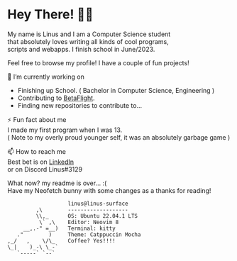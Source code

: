 <!--
**LinusThorsell/LinusThorsell** is a ✨ _special_ ✨ repository because its `README.md` (this file) appears on your GitHub profile.

Here are some ideas to get you started:

- 🔭 I’m currently working on ...
- 🌱 I’m currently learning ...
- 👯 I’m looking to collaborate on ...
- 🤔 I’m looking for help with ...
- 💬 Ask me about ...
- 📫 How to reach me: ...
- 😄 Pronouns: ...
- ⚡ Fun fact: ...
-->

# Hey There! 👋👋

My name is Linus and I am a Computer Science student  
that absolutely loves writing all kinds of cool programs,  
scripts and webapps. I finish school in June/2023.

Feel free to browse my profile! I have a couple of fun projects!

🔭 I’m currently working on
* Finishing up School. ( Bachelor in Computer Science, Engineering )
* Contributing to [BetaFlight](https://github.com/betaflight/).
* Finding new repositories to contribute to...

⚡ Fun fact about me  
I made my first program when I was 13.  
( Note to my overly proud younger self, it was an absolutely garbage game )

📫 How to reach me  
Best bet is on [LinkedIn](https://www.linkedin.com/in/linus-thorsell/)  
or on Discord Linus#3129

What now? my readme is over... :(  
Have my Neofetch bunny with some changes as a thanks for reading!

                       linus@linus-surface 
             ,\        ------------------- 
             \\,_      OS: Ubuntu 22.04.1 LTS
              \` ,\    Editor: Neovim 8 
         __,.-" =__)   Terminal: kitty 
       ."        )     Theme: Catppuccin Mocha
    ,_/   ,    \/\_    Coffee? Yes!!!!
    \_|    )_-\ \_-`
       `-----` `--`                            
                                               
